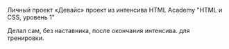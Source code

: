 Личный проект «Девайс»
проект из интенсива HTML Academy "HTML и CSS, уровень 1"

Делал сам, без наставника, после окончания интенсива. для тренировки.
